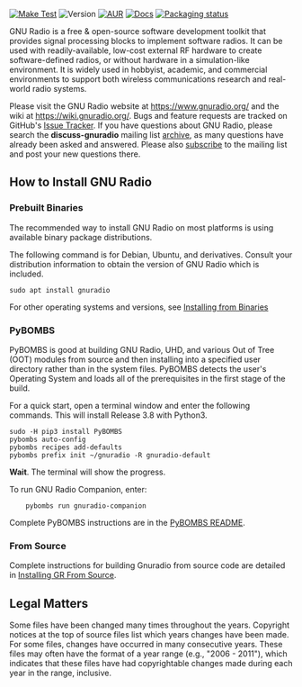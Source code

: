 
[![Make Test](https://github.com/gnuradio/gnuradio/actions/workflows/make-test.yml/badge.svg?branch=main)](https://github.com/gnuradio/gnuradio/actions/workflows/make-test.yml)
![Version](https://img.shields.io/github/tag/gnuradio/gnuradio.svg)
[![AUR](https://img.shields.io/github/license/gnuradio/gnuradio)](https://github.com/gnuradio/gnuradio/blob/main/COPYING)
[![Docs](https://img.shields.io/badge/docs-doxygen-orange.svg)](https://www.gnuradio.org/doc/doxygen/)
[![Packaging status](https://repology.org/badge/tiny-repos/gnuradio.svg)](https://repology.org/project/gnuradio/badges)

GNU Radio is a free & open-source software development toolkit that 
provides signal processing blocks to implement software radios. It can 
be used with readily-available, low-cost external RF hardware to create 
software-defined radios, or without hardware in a simulation-like 
environment. It is widely used in hobbyist, academic, and commercial 
environments to support both wireless communications research and real-world 
radio systems.

Please visit the GNU Radio website at https://www.gnuradio.org/ and the 
wiki at https://wiki.gnuradio.org/. Bugs and feature requests are 
tracked on GitHub's [Issue Tracker](https://github.com/gnuradio/gnuradio/issues). 
If you have questions about GNU Radio, please search the **discuss-gnuradio** 
mailing list [archive](https://lists.gnu.org/archive/html/discuss-gnuradio/), 
as many questions have already been asked and answered. Please also 
[subscribe](https://lists.gnu.org/mailman/listinfo/discuss-gnuradio) to 
the mailing list and post your new questions there.


## How to Install GNU Radio

### Prebuilt Binaries

The recommended way to install GNU Radio on most platforms is using available binary package distributions. 

The following command is for Debian, Ubuntu, and derivatives. Consult your distribution information to obtain the version of GNU Radio which is included.

    sudo apt install gnuradio

For other operating systems and versions, see [Installing from Binaries](https://wiki.gnuradio.org/index.php/InstallingGR#From_Binaries)

### PyBOMBS

PyBOMBS is good at building GNU Radio, UHD, and various Out of Tree (OOT) modules from source and then installing into a specified user directory rather than in the system files. PyBOMBS detects the user's Operating System and loads all of the prerequisites in the first stage of the build.

For a quick start, open a terminal window and enter the following commands. This will install Release 3.8 with Python3.

    sudo -H pip3 install PyBOMBS
    pybombs auto-config
    pybombs recipes add-defaults
    pybombs prefix init ~/gnuradio -R gnuradio-default

<b>Wait</b>. The terminal will show the progress.

To run GNU Radio Companion, enter:

        pybombs run gnuradio-companion

Complete PyBOMBS instructions are in the [PyBOMBS README](https://github.com/gnuradio/pybombs#pybombs).

### From Source

Complete instructions for building Gnuradio from source code are detailed in 
[Installing GR From Source](https://wiki.gnuradio.org/index.php/InstallingGR#From_Source). 

## Legal Matters

Some files have been changed many times throughout the years. Copyright 
notices at the top of source files list which years changes have been 
made. For some files, changes have occurred in many consecutive years. 
These files may often have the format of a year range (e.g., "2006 - 2011"), 
which indicates that these files have had copyrightable changes made 
during each year in the range, inclusive.
